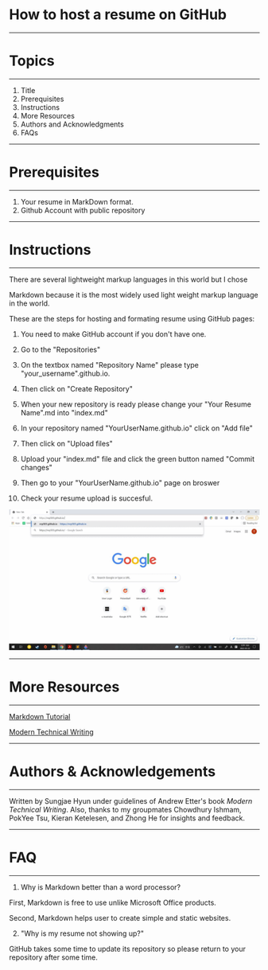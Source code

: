 # How to host a resume on GitHub
***
# Topics
***
1. Title
2. Prerequisites
3. Instructions
4. More Resources
5. Authors and Acknowledgments 
6. FAQs
***

# Prerequisites
***
1. Your resume in MarkDown format.
2. Github Account with public repository

***
# Instructions
***

There are several lightweight markup languages in this world but I chose

Markdown because it is the most widely used light weight markup language in the world.

These are the steps for hosting and formating resume using GitHub pages:

1. You need to make GitHub account if you don't have one.

2. Go to the "Repositories"

3. On the textbox named "Repository Name" please type "your_username".github.io.

4. Then click on "Create Repository"

5. When your new repository is ready please change your "Your Resume Name".md into "index.md"

6. In your repository named "YourUserName.github.io" click on "Add file"

7. Then click on "Upload files"

8. Upload your "index.md" file and click the green button named "Commit changes"

9. Then go to your "YourUserName.github.io" page on broswer

10. Check your resume upload is succesful.



![my-gif](my_resume_gif.gif)
***
# More Resources
***
[Markdown Tutorial](https://www.markdowntutorial.com/)

[Modern Technical Writing](https://www.amazon.ca/Modern-Technical-Writing-Introduction-Documentation-ebook/dp/B01A2QL9SS)
***
# Authors & Acknowledgements
***
Written by Sungjae Hyun under guidelines of Andrew Etter's book *Modern Technical Writing*.
Also, thanks to my groupmates Chowdhury Ishmam, PokYee Tsu, Kieran Ketelesen, and Zhong He for insights and feedback.
***
# FAQ
***
1. Why is Markdown better than a word processor?

First, Markdown is free to use unlike Microsoft Office products.

Second, Markdown helps user to create simple and static websites.

2. "Why is my resume not showing up?"

GitHub takes some time to update its repository so please return to your repository after some time.
